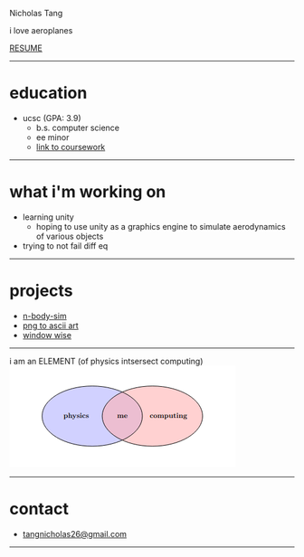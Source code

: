 Nicholas Tang

i love aeroplanes

[RESUME](https://docs.google.com/document/d/1ATWdLgZeNuuMbrkygXd3X8yK5zObZiCE8n-l3l5jxFM/edit?usp=sharing)

---

# education
 - ucsc (GPA: 3.9)
   - b.s. computer science
   - ee minor
   - [link to coursework](https://docs.google.com/document/d/1e5zQoYm-ysLvuQymgnULH0l5_x1_kjQbUc3h2Cs5UnQ/edit?usp=sharing)

---

# what i'm working on
 - learning unity
   - hoping to use unity as a graphics engine to simulate aerodynamics of various objects
 - trying to not fail diff eq

---

# projects
 - [n-body-sim](https://github.com/nicholas-tangerine/n-body-sim)
 - [png to ascii art](https://github.com/nicholas-tangerine/png-to-text)
 - [window wise](https://github.com/nicholas-tangerine/WindowWise)

---

i am an ELEMENT (of physics intsersect computing)
![me](https://raw.githubusercontent.com/nicholas-tangerine/nicholas-tangerine.github.io/refs/heads/main/images/physics%20intersect%20computing.png)


---

# contact
 - [tangnicholas26@gmail.com](mailto:tangnicholas26@gmail.com)

---
